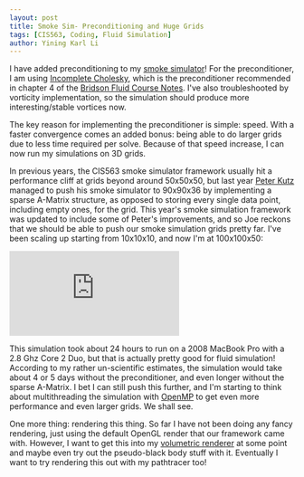 ```yaml
---
layout: post
title: Smoke Sim- Preconditioning and Huge Grids
tags: [CIS563, Coding, Fluid Simulation]
author: Yining Karl Li
---
```


I have added preconditioning to my [smoke simulator](http://blog.yiningkarlli.com/2012/03/smoke-simulation-basics.html)! For the preconditioner, I am using [Incomplete Cholesky](http://en.wikipedia.org/wiki/Incomplete_Cholesky_factorization), which is the preconditioner recommended in chapter 4 of the [Bridson Fluid Course Notes](http://www.cs.ubc.ca/~rbridson/fluidsimulation/fluids_notes.pdf). I've also troubleshooted by vorticity implementation, so the simulation should produce more interesting/stable vortices now.

The key reason for implementing the preconditioner is simple: speed. With a faster convergence comes an added bonus: being able to do larger grids due to less time required per solve. Because of that speed increase, I can now run my simulations on 3D grids.

In previous years, the CIS563 smoke simulator framework usually hit a performance cliff at grids beyond around 50x50x50, but last year [Peter Kutz](http://peterkutz.com/) managed to push his smoke simulator to 90x90x36 by implementing a sparse A-Matrix structure, as opposed to storing every single data point, including empty ones, for the grid. This year's smoke simulation framework was updated to include some of Peter's improvements, and so Joe reckons that we should be able to push our smoke simulation grids pretty far. I've been scaling up starting from 10x10x10, and now I'm at 100x100x50:

<div class='embed-container'><iframe src='https://player.vimeo.com/video/38057955' frameborder='0' allow="fullscreen; picture-in-picture; encrypted-media">Smoke Simulator 100x100x50 Test</iframe></div>

This simulation took about 24 hours to run on a 2008 MacBook Pro with a 2.8 Ghz Core 2 Duo, but that is actually pretty good for fluid simulation! According to my rather un-scientific estimates, the simulation would take about 4 or 5 days without the preconditioner, and even longer without the sparse A-Matrix. I bet I can still push this further, and I'm starting to think about multithreading the simulation with [OpenMP](http://openmp.org/wp/) to get even more performance and even larger grids. We shall see.

One more thing: rendering this thing. So far I have not been doing any fancy rendering, just using the default OpenGL render that our framework came with. However, I want to get this into my [volumetric renderer](http://blog.yiningkarlli.com/2011/10/a-volumetric-renderer-for-rendering-volumes.html) at some point and maybe even try out the pseudo-black body stuff with it. Eventually I want to try rendering this out with my pathtracer too!
